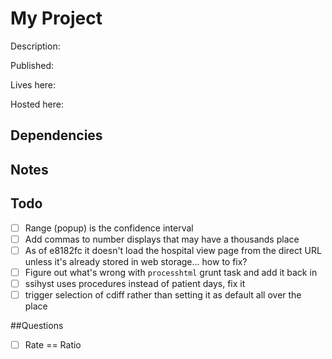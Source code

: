 # My Project

Description:

Published:

Lives here:

Hosted here:

## Dependencies

## Notes

## Todo

- [ ] Range (popup) is the confidence interval
- [ ] Add commas to number displays that may have a thousands place
- [ ] As of e8182fc it doesn't load the hospital view page from the direct URL unless it's already stored in web storage... how to fix?
- [ ] Figure out what's wrong with `processhtml` grunt task and add it back in
- [ ] ssihyst uses procedures instead of patient days, fix it
- [ ] trigger selection of cdiff rather than setting it as default all over the place

##Questions
- [ ] Rate == Ratio